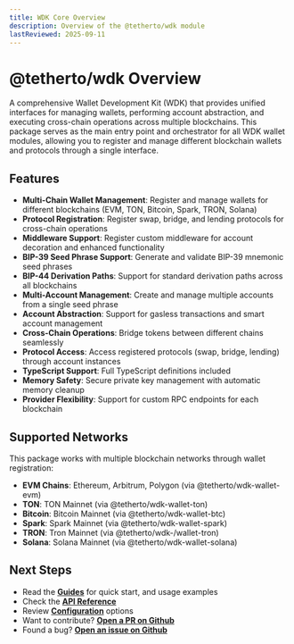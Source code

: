 ```yaml
---
title: WDK Core Overview
description: Overview of the @tetherto/wdk module
lastReviewed: 2025-09-11
---
```


# @tetherto/wdk Overview

A comprehensive Wallet Development Kit (WDK) that provides unified interfaces for managing wallets, performing account abstraction, and executing cross-chain operations across multiple blockchains. This package serves as the main entry point and orchestrator for all WDK wallet modules, allowing you to register and manage different blockchain wallets and protocols through a single interface.

## Features

- **Multi-Chain Wallet Management**: Register and manage wallets for different blockchains (EVM, TON, Bitcoin, Spark, TRON, Solana)
- **Protocol Registration**: Register swap, bridge, and lending protocols for cross-chain operations
- **Middleware Support**: Register custom middleware for account decoration and enhanced functionality
- **BIP-39 Seed Phrase Support**: Generate and validate BIP-39 mnemonic seed phrases
- **BIP-44 Derivation Paths**: Support for standard derivation paths across all blockchains
- **Multi-Account Management**: Create and manage multiple accounts from a single seed phrase
- **Account Abstraction**: Support for gasless transactions and smart account management
- **Cross-Chain Operations**: Bridge tokens between different chains seamlessly
- **Protocol Access**: Access registered protocols (swap, bridge, lending) through account instances
- **TypeScript Support**: Full TypeScript definitions included
- **Memory Safety**: Secure private key management with automatic memory cleanup
- **Provider Flexibility**: Support for custom RPC endpoints for each blockchain

## Supported Networks

This package works with multiple blockchain networks through wallet registration:

- **EVM Chains**: Ethereum, Arbitrum, Polygon (via @tetherto/wdk-wallet-evm)
- **TON**: TON Mainnet (via @tetherto/wdk-wallet-ton)
- **Bitcoin**: Bitcoin Mainnet (via @tetherto/wdk-wallet-btc)
- **Spark**: Spark Mainnet (via @tetherto/wdk-wallet-spark)
- **TRON**: Tron Mainnet (via @tetherto/wdk-/wallet-tron)
- **Solana**: Solana Mainnet (via @tetherto/wdk-wallet-solana)

## Next Steps

- Read the **[Guides](guides.md)** for quick start, and usage examples
- Check the **[API Reference](api-reference.md)**
- Review **[Configuration](configuration.md)** options
- Want to contribute? **[Open a PR on Github](https://github.com/tetherto/wdk-core)**
- Found a bug? **[Open an issue on Github](https://github.com/tetherto/wdk-core/issues)**
